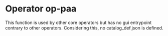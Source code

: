 # Operator op-paa

This function is used by other core operators but has no gui entrypoint contrary to other operators.
Considering this, no catalog_def.json is defined.

